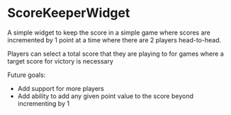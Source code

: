 # ScoreKeeperWidget

A simple widget to keep the score in a simple game where scores are incremented by 1 point at a time where there are 2 players head-to-head.

Players can select a total score that they are playing to for games where a target score for victory is necessary

Future goals:
- Add support for more players
- Add ability to add any given point value to the score beyond incrementing by 1
